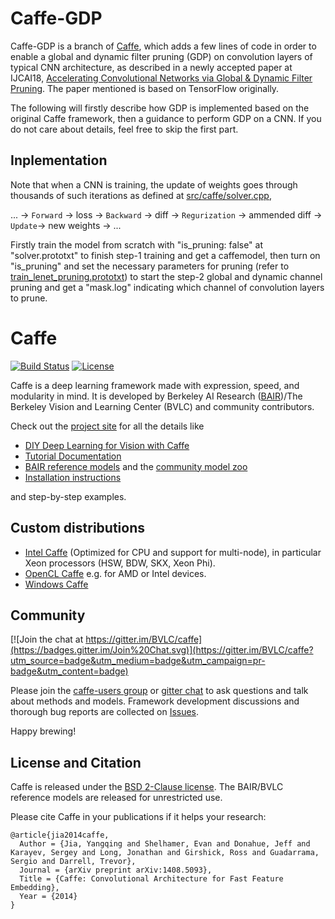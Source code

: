 # Caffe-GDP
Caffe-GDP is a branch of [Caffe](https://github.com/BVLC/caffe), which adds a few lines of code in order to enable a global and dynamic filter pruning (GDP) on convolution layers of typical CNN architecture, as described in a newly accepted paper at IJCAI18, [Accelerating Convolutional Networks via Global & Dynamic Filter Pruning](https://www.ijcai.org/proceedings/2018/0336.pdf). The paper mentioned is based on TensorFlow originally. 

The following will firstly describe how GDP is implemented based on the original Caffe framework, then a guidance to perform GDP on a CNN. If you do not care about details, feel free to skip the first part.

## Inplementation

Note that when a CNN is training, the update of weights goes through thousands of such iterations as defined at [src/caffe/solver.cpp](https://github.com/wozhouh/caffe-gdp/blob/master/src/caffe/solver.cpp),

 ... -> `Forward` -> loss -> `Backward` -> diff -> `Regurization` -> ammended diff -> `Update`-> new weights -> ...
 
Firstly train the model from scratch with "is_pruning: false" at "solver.prototxt" to finish step-1 training and get a caffemodel, then turn on "is_pruning" and set the necessary parameters for pruning (refer to [train_lenet_pruning.prototxt](https://github.com/wozhouh/caffe-gdp/blob/master/examples/mnist/lenet_solver_pruning.prototxt)) to start the step-2 global and dynamic channel pruning and get a "mask.log" indicating which channel of convolution layers to prune.

# Caffe

[![Build Status](https://travis-ci.org/BVLC/caffe.svg?branch=master)](https://travis-ci.org/BVLC/caffe)
[![License](https://img.shields.io/badge/license-BSD-blue.svg)](LICENSE)

Caffe is a deep learning framework made with expression, speed, and modularity in mind.
It is developed by Berkeley AI Research ([BAIR](http://bair.berkeley.edu))/The Berkeley Vision and Learning Center (BVLC) and community contributors.

Check out the [project site](http://caffe.berkeleyvision.org) for all the details like

- [DIY Deep Learning for Vision with Caffe](https://docs.google.com/presentation/d/1UeKXVgRvvxg9OUdh_UiC5G71UMscNPlvArsWER41PsU/edit#slide=id.p)
- [Tutorial Documentation](http://caffe.berkeleyvision.org/tutorial/)
- [BAIR reference models](http://caffe.berkeleyvision.org/model_zoo.html) and the [community model zoo](https://github.com/BVLC/caffe/wiki/Model-Zoo)
- [Installation instructions](http://caffe.berkeleyvision.org/installation.html)

and step-by-step examples.

## Custom distributions

 - [Intel Caffe](https://github.com/BVLC/caffe/tree/intel) (Optimized for CPU and support for multi-node), in particular Xeon processors (HSW, BDW, SKX, Xeon Phi).
- [OpenCL Caffe](https://github.com/BVLC/caffe/tree/opencl) e.g. for AMD or Intel devices.
- [Windows Caffe](https://github.com/BVLC/caffe/tree/windows)

## Community

[![Join the chat at https://gitter.im/BVLC/caffe](https://badges.gitter.im/Join%20Chat.svg)](https://gitter.im/BVLC/caffe?utm_source=badge&utm_medium=badge&utm_campaign=pr-badge&utm_content=badge)

Please join the [caffe-users group](https://groups.google.com/forum/#!forum/caffe-users) or [gitter chat](https://gitter.im/BVLC/caffe) to ask questions and talk about methods and models.
Framework development discussions and thorough bug reports are collected on [Issues](https://github.com/BVLC/caffe/issues).

Happy brewing!

## License and Citation

Caffe is released under the [BSD 2-Clause license](https://github.com/BVLC/caffe/blob/master/LICENSE).
The BAIR/BVLC reference models are released for unrestricted use.

Please cite Caffe in your publications if it helps your research:

    @article{jia2014caffe,
      Author = {Jia, Yangqing and Shelhamer, Evan and Donahue, Jeff and Karayev, Sergey and Long, Jonathan and Girshick, Ross and Guadarrama, Sergio and Darrell, Trevor},
      Journal = {arXiv preprint arXiv:1408.5093},
      Title = {Caffe: Convolutional Architecture for Fast Feature Embedding},
      Year = {2014}
    }
